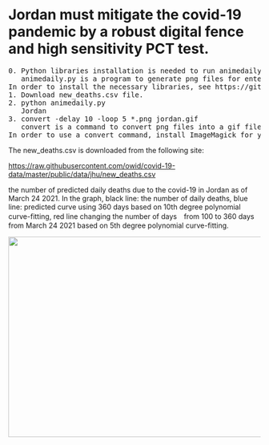 # Jordan must mitigate the covid-19 pandemic by a robust digital fence and high sensitivity PCT test.

<pre>
0. Python libraries installation is needed to run animedaily.py
   animedaily.py is a program to generate png files for entered Country.
In order to install the necessary libraries, see https://github.com/ytakefuji/python-novice
1. Download new_deaths.csv file.
2. python animedaily.py
   Jordan
3. convert -delay 10 -loop 5 *.png jordan.gif
   convert is a command to convert png files into a gif file
In order to use a convert command, install ImageMagick for your OS.
</pre>


The new_deaths.csv is downloaded from the following site: 

https://raw.githubusercontent.com/owid/covid-19-data/master/public/data/jhu/new_deaths.csv

the number of predicted daily deaths due to the covid-19 in Jordan as of March 24 2021.
In the graph, black line: the number of daily deaths, blue line: predicted curve using 360 days based on 10th degree polynomial curve-fitting, red line changing the number of days　from 100 to 360 days from March 24 2021 based on 5th degree polynomial curve-fitting.

<img src='jordan.gif' height=400 width=600>

